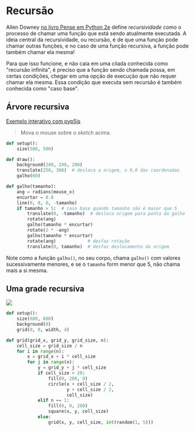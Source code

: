 # Recursão

Allen Downey [no livro Pense em Python 2e](https://penseallen.github.io/PensePython2e/05-cond-recur.html#termo:recursividade) define *recursividade* como o processo de chamar uma função que está sendo atualmente executada. A ideia central da recursividade, ou recursão, é de que uma função pode chamar outras funções, e no caso de uma função recursiva, a função pode também chamar ela mesma!

Para que isso funcione, e não caia em uma cilada conhecida como "recursão infinita", é preciso que a função sendo chamada possa, em certas condições, chegar em uma opção de execução que não requer chamar ela mesma. Essa condição que executa sem recursão é também conhecida como "caso base".

## Árvore recursiva

<div id = "iframe_DIV" ></div>
<a id="iframe_A" href="https://abav.lugaralgum.com/sketch-a-day/2019/sketch_191025pybr2019/index.html" width=600 height=600> Exemplo interativo com pyp5js</a>

> Mova o mouse sobre o *sketch* acima.

```python
def setup():
    size(500, 500)

def draw():
    background(240, 240, 200)
    translate(250, 300)  # desloca a origem, o 0,0 das coordenadas
    galho(60)

def galho(tamanho):
    ang = radians(mouse_x)
    encurtar = 0.8
    line(0, 0, 0, -tamanho)
    if tamanho > 5:  # caso base quando tamanho não é maior que 5
        translate(0, -tamanho)  # desloca origem para ponta do galho
        rotate(ang)
        galho(tamanho * encurtar)
        rotate(2 * -ang)
        galho(tamanho * encurtar)
        rotate(ang)            # desfaz rotação
        translate(0, tamanho)  # desfaz deslocamento da origem
```

Note como a função `galho()`, no seu corpo, chama `galho()` com valores sucessivamente menores, e se o `tamanho` form menor que 5, não chama mais a si mesma.

## Uma grade recursiva

![](assets/grade_recursiva.png)

```python
def setup():
    size(600, 600)
    background(0)
    grid(0, 0, width, 4)

def grid(grid_x, grid_y, grid_size, n):
    cell_size = grid_size / n
    for i in range(n):
        x = grid_x + i * cell_size
        for j in range(n):
            y = grid_y + j * cell_size
            if cell_size < 20:
                fill(0, 200, 0)
                circle(x + cell_size / 2,
                       y + cell_size / 2,
                       cell_size)
            elif n == 1:
                fill(0, 0, 200)
                square(x, y, cell_size)
            else:
                grid(x, y, cell_size, int(random(1, 5)))
```


